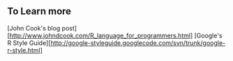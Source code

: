 To Learn more
-
[John Cook's blog post][http://www.johndcook.com/R_language_for_programmers.html]
[Google's R Style Guide][http://google-styleguide.googlecode.com/svn/trunk/google-r-style.html]
